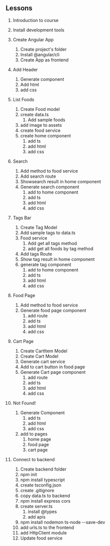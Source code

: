 ## Lessons
1. Introduction to course

2. Install development tools

3. Create Angular App
    1. Create project's folder
    2. Install @angular/cli
    3. Create App as frontend

4. Add Header
    1. Generate component
    2. Add html
    3. add css

5. List Foods
    1. Create Food model
    2. create data.ts
        1. Add sample foods
    3. add image to assets
    4. create food service
    5. create home component
        1. add ts
        2. add html
        3. add css

6. Search
    1. Add method to food service
    2. Add search route
    3. Showsearch result in home component
    4. Generate search component
        1. add to home component
        2. add ts
        3. add html
        4. add css

7. Tags Bar
    1. Create Tag Model
    2. Add sample tags to data.ts
    3. Food service
        1. Add get all tags method
        2. add get all foods by tag method
    4. Add tags Route
    5. Show tag result in home component
    6. generate tag component
        1. add to home component
        2. add ts
        3. add html
        4. add css

8. Food Page
    1. Add method to food service
    2. Generate food page component
        1. add route
        2. add ts
        3. add html
        4. add css
9. Cart Page
    1. Create CartItem Model
    2. Create Cart Model
    3. Generate cart service
    4. Add to cart button in food page
    5. Generate Cart page component
        1. add route
        2. add ts
        3. add html
        4. add css

10. Not Found!
    1. Generate Component
        1. add ts
        2. add html
        3. add css
    2. add to pages
        1. home page
        2. food page
        3. cart page

11. Connect to backend
    1. Create backend folder
    2. npm init
    3. npm install typescript
    4. create tsconfig.json
    5. create .gitignore
    6. copy data.ts to backend
    7. npm install express cors
    8. create server.ts
        1. install @types
        2. add apis
    9. npm install nodemon ts-node --save-dev
    10. add urls.ts to the frontend
    11. add HttpClient module
    12. Update food service